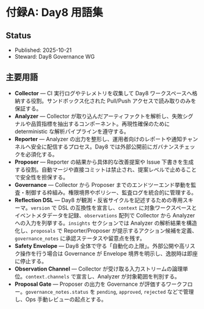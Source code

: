 # 付録A: Day8 用語集

## Status
- Published: 2025-10-21
- Steward: Day8 Governance WG

## 主要用語
- **Collector** — CI 実行ログやテレメトリを収集して Day8 ワークスペースへ格納する役割。サンドボックス化された Pull/Push アクセスで読み取りのみを保証する。
- **Analyzer** — Collector が取り込んだアーティファクトを解析し、失敗シグナルや品質指標を抽出するコンポーネント。再現性確保のために deterministic な解析パイプラインを遵守する。
- **Reporter** — Analyzer の出力を整形し、運用者向けのレポートや通知チャンネルへ安全に配信するプロセス。Day8 では外部公開前にガバナンスチェックを必須化する。
- **Proposer** — Reporter の結果から具体的な改善提案や Issue 下書きを生成する役割。自動マージや直接コミットは禁止され、提案レベルで止めることで安全性を担保する。
- **Governance** — Collector から Proposer までのエンドツーエンド挙動を監査・制御する枠組み。権限境界やポリシー、監査ログを統合的に管理する。
- **Reflection DSL** — Day8 が観測・反省サイクルを記述するための専用スキーマ。`version` で DSL の互換性を宣言し、`context` に対象ワークスペースとイベントメタデータを記録、`observations` 配列で Collector から Analyzer への入力を列挙する。`insights` セクションでは Analyzer の解析結果を構造化し、`proposals` で Reporter/Proposer が提示するアクション候補を定義、`governance_notes` に承認ステータスや留意点を残す。
- **Safety Envelope** — Day8 全体で守る「自動化の上限」。外部公開や高リスク操作を行う場合は Governance が Envelope 境界を明示し、逸脱時は即座に停止する。
- **Observation Channel** — Collector が受け取る入力ストリームの論理単位。`context.channels` で宣言し、Analyzer が対象範囲を判別する。
- **Proposal Gate** — Proposer の出力を Governance が評価するワークフロー。`governance_notes.status` を `pending`, `approved`, `rejected` などで管理し、Ops 手動レビューの起点とする。
